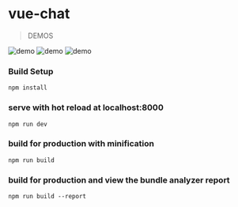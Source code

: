 # vue-chat

> DEMOS

![demo](http://7xlxgg.com1.z0.glb.clouddn.com/11111.png)
![demo](http://7xlxgg.com1.z0.glb.clouddn.com/222222.png)
![demo](http://7xlxgg.com1.z0.glb.clouddn.com/333333.png)

### Build Setup
```
npm install
```

### serve with hot reload at localhost:8000
```
npm run dev
```

### build for production with minification
```
npm run build
```

### build for production and view the bundle analyzer report
```
npm run build --report
```
